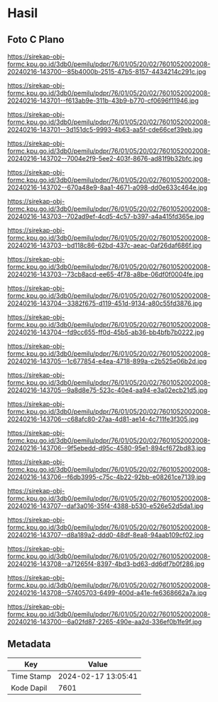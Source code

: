 # Hasil

## Foto C Plano

https://sirekap-obj-formc.kpu.go.id/3db0/pemilu/pdpr/76/01/05/20/02/7601052002008-20240216-143700--85b4000b-2515-47b5-8157-4434214c291c.jpg

https://sirekap-obj-formc.kpu.go.id/3db0/pemilu/pdpr/76/01/05/20/02/7601052002008-20240216-143701--f613ab9e-311b-43b9-b770-cf0696f11946.jpg

https://sirekap-obj-formc.kpu.go.id/3db0/pemilu/pdpr/76/01/05/20/02/7601052002008-20240216-143701--3d151dc5-9993-4b63-aa5f-cde66cef39eb.jpg

https://sirekap-obj-formc.kpu.go.id/3db0/pemilu/pdpr/76/01/05/20/02/7601052002008-20240216-143702--7004e2f9-5ee2-403f-8676-ad81f9b32bfc.jpg

https://sirekap-obj-formc.kpu.go.id/3db0/pemilu/pdpr/76/01/05/20/02/7601052002008-20240216-143702--670a48e9-8aa1-4671-a098-dd0e633c464e.jpg

https://sirekap-obj-formc.kpu.go.id/3db0/pemilu/pdpr/76/01/05/20/02/7601052002008-20240216-143703--702ad9ef-4cd5-4c57-b397-a4a415fd365e.jpg

https://sirekap-obj-formc.kpu.go.id/3db0/pemilu/pdpr/76/01/05/20/02/7601052002008-20240216-143703--bd118c86-62bd-437c-aeac-0af26daf686f.jpg

https://sirekap-obj-formc.kpu.go.id/3db0/pemilu/pdpr/76/01/05/20/02/7601052002008-20240216-143703--73cb8acd-ee65-4f78-a8be-06df0f0004fe.jpg

https://sirekap-obj-formc.kpu.go.id/3db0/pemilu/pdpr/76/01/05/20/02/7601052002008-20240216-143704--3382f675-d119-451d-9134-a80c55fd3876.jpg

https://sirekap-obj-formc.kpu.go.id/3db0/pemilu/pdpr/76/01/05/20/02/7601052002008-20240216-143704--fd9cc655-ff0d-45b5-ab36-bb4bfb7b0222.jpg

https://sirekap-obj-formc.kpu.go.id/3db0/pemilu/pdpr/76/01/05/20/02/7601052002008-20240216-143705--1c677854-e4ea-4718-899a-c2b525e06b2d.jpg

https://sirekap-obj-formc.kpu.go.id/3db0/pemilu/pdpr/76/01/05/20/02/7601052002008-20240216-143705--9a8d8e75-523c-40e4-aa94-e3a02ecb21d5.jpg

https://sirekap-obj-formc.kpu.go.id/3db0/pemilu/pdpr/76/01/05/20/02/7601052002008-20240216-143706--c68afc80-27aa-4d81-ae14-4c711fe3f305.jpg

https://sirekap-obj-formc.kpu.go.id/3db0/pemilu/pdpr/76/01/05/20/02/7601052002008-20240216-143706--9f5ebedd-d95c-4580-95e1-894cf672bd83.jpg

https://sirekap-obj-formc.kpu.go.id/3db0/pemilu/pdpr/76/01/05/20/02/7601052002008-20240216-143706--f6db3995-c75c-4b22-92bb-e08261ce7139.jpg

https://sirekap-obj-formc.kpu.go.id/3db0/pemilu/pdpr/76/01/05/20/02/7601052002008-20240216-143707--daf3a016-35f4-4388-b530-e526e52d5da1.jpg

https://sirekap-obj-formc.kpu.go.id/3db0/pemilu/pdpr/76/01/05/20/02/7601052002008-20240216-143707--d8a189a2-ddd0-48df-8ea8-94aab109cf02.jpg

https://sirekap-obj-formc.kpu.go.id/3db0/pemilu/pdpr/76/01/05/20/02/7601052002008-20240216-143708--a71265f4-8397-4bd3-bd63-dd6df7b0f286.jpg

https://sirekap-obj-formc.kpu.go.id/3db0/pemilu/pdpr/76/01/05/20/02/7601052002008-20240216-143708--57405703-6499-400d-a41e-fe6368662a7a.jpg

https://sirekap-obj-formc.kpu.go.id/3db0/pemilu/pdpr/76/01/05/20/02/7601052002008-20240216-143700--6a02fd87-2265-490e-aa2d-336ef0b1fe9f.jpg


## Metadata

| Key        | Value               |
| ---------- | ------------------- |
| Time Stamp | 2024-02-17 13:05:41 |
| Kode Dapil | 7601                |



